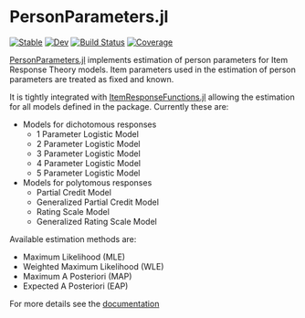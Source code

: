 # PersonParameters.jl

[![Stable](https://img.shields.io/badge/docs-stable-blue.svg)](https://juliapsychometrics.github.io/PersonParameters.jl/stable/)
[![Dev](https://img.shields.io/badge/docs-dev-blue.svg)](https://juliapsychometrics.github.io/PersonParameters.jl/dev/)
[![Build Status](https://github.com/juliapsychometrics/PersonParameters.jl/actions/workflows/CI.yml/badge.svg?branch=main)](https://github.com/juliapsychometrics/PersonParameters.jl/actions/workflows/CI.yml?query=branch%3Amain)
[![Coverage](https://codecov.io/gh/juliapsychometrics/PersonParameters.jl/branch/main/graph/badge.svg)](https://codecov.io/gh/juliapsychometrics/PersonParameters.jl)

[PersonParameters.jl](https://github.com/juliapsychometrics/PersonParameters.jl) implements estimation of person parameters for Item Response Theory models. Item parameters used in the estimation of person parameters are treated as fixed and known.

It is tightly integrated with [ItemResponseFunctions.jl](https://github.com/juliapsychometrics/ItemResponseFunctions.jl) allowing the estimation for all models defined in the package. Currently these are:

- Models for dichotomous responses
  - 1 Parameter Logistic Model
  - 2 Parameter Logistic Model
  - 3 Parameter Logistic Model
  - 4 Parameter Logistic Model
  - 5 Parameter Logistic Model
- Models for polytomous responses
  - Partial Credit Model
  - Generalized Partial Credit Model
  - Rating Scale Model
  - Generalized Rating Scale Model

Available estimation methods are:
- Maximum Likelihood (MLE)
- Weighted Maximum Likelihood (WLE)
- Maximum A Posteriori (MAP)
- Expected A Posteriori (EAP)

For more details see the [documentation](https://juliapsychometrics.github.io/PersonParameters.jl/)
